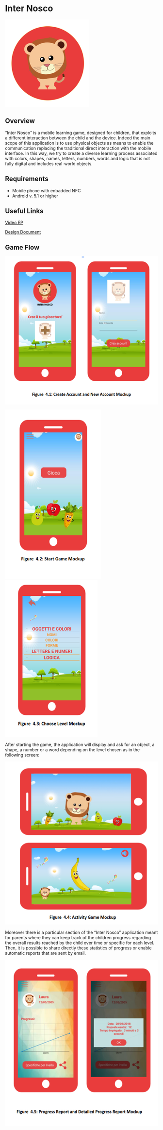 # Inter Nosco
![Logo](/pictures/logo.png)
## Overview
“Inter Nosco” is a mobile learning game, designed for children, that exploits a different interaction between the child and the device. Indeed the main scope of this application is to use physical objects as means to enable the communication replacing the traditional direct interaction with the mobile interface. In this way, we try to create a diverse learning process associated with colors, shapes, names, letters, numbers, words and logic that is not fully digital and includes real-world objects.

## Requirements
* Mobile phone with enbadded NFC
* Android v. 5.1 or higher

## Useful Links

[Video EP](https://drive.google.com/drive/folders/1sW8XUwKuzR86nOaMlEbvCsfDm97Oaea9)

[Design Document](https://drive.google.com/drive/folders/1ifgHRE_jzJZmy5mfWXog_N7ZompfZEBU)

## Game Flow
![Screen1](/pictures/screen1.png)

![Screen2](/pictures/screen2.png) ![Screen3](/pictures/screen3.png)

After starting the game, the application will display and ask for an object, a shape, a number or a word depending on the level chosen as in the following screen:

![Screen4](/pictures/screen4.png)

Moreover there is a particular section of the “Inter Nosco” application meant for parents where they can keep track of the children progress regarding the overall results reached by the child over time or specific for each level. Then, it is possible to share directly these statistics of progress or enable automatic reports that are sent by email. 

![Screen5](/pictures/screen5.png)

